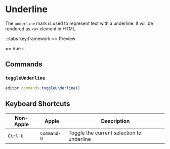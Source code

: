 # Underline

The `underline` mark is used to represent text with a underline. It will be rendered as `<u>` element in HTML.

<script setup>
import { ExamplePlaygroundLazy } from '../../components/example-playground-lazy'
import App from '../../components/vue-underline/editor.vue'
</script>

:::tabs key:framework
== Preview

<ClientOnly><div class="p-2"><App/></div></ClientOnly>
== Vue
<ExamplePlaygroundLazy example="vue-underline" />
:::

## Commands

### `toggleUnderline`

```ts
editor.commands.toggleUnderline()
```

## Keyboard Shortcuts

| Non-Apple | Apple       | Description                               |
| --------- | ----------- | ----------------------------------------- |
| `Ctrl-U`  | `Command-U` | Toggle the current selection to underline |

